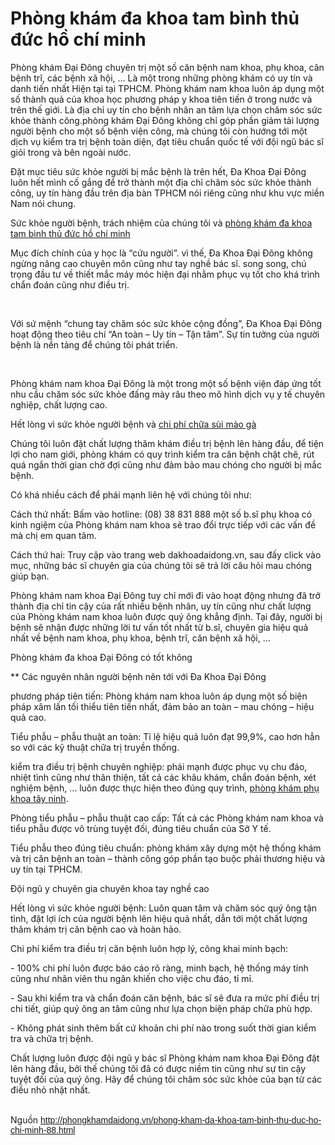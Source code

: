<h1>Phòng khám đa khoa tam bình thủ đức hồ chí minh</h1>
<p>Phòng khám Đại Đông chuyên trị một số căn bệnh nam khoa, phụ khoa, căn bệnh trĩ, các bệnh xã hội, &hellip; Là một trong những phòng khám có uy tín và danh tiến nhất Hiện tại tại TPHCM. Phòng khám nam khoa luôn áp dụng một số thành quả của khoa học phương pháp y khoa tiên tiến ở trong nước và trên thế giới. Là địa chỉ uy tín cho bệnh nhân an tâm lựa chọn chăm sóc sức khỏe thành công.phòng khám Đại Đông không chỉ góp phần giảm tải lượng người bệnh cho một số bệnh viện công, mà chúng tôi còn hướng tới một dịch vụ kiểm tra trị bệnh toàn diện, đạt tiêu chuẩn quốc tế với đội ngũ bác sĩ giỏi trong và bên ngoài nước.</p>

<p>Đặt mục tiêu sức khỏe người bị mắc bệnh là trên hết, Đa Khoa Đại Đông luôn hết mình cố gắng để trở thành một địa chỉ chăm sóc sức khỏe thành công, uy tín hàng đầu trên địa bàn TPHCM nói riêng cũng như khu vực miền Nam nói chung.</p>

<p>Sức khỏe người bệnh, trách nhiệm của chúng tôi và&nbsp;<a href="http://phongkhamdaidong.vn/phong-kham-da-khoa-tam-binh-thu-duc-ho-chi-minh-88.html">phòng khám đa khoa tam bình thủ đức hồ chí minh</a></p>

<p>Mục đích chính của y học là &ldquo;cứu người&rdquo;. vì thế, Đa Khoa Đại Đông không ngừng nâng cao chuyên môn cũng như tay nghề bác sĩ. song song, chú trọng đầu tư về thiết mắc máy móc hiện đại nhằm phục vụ tốt cho khá trình chẩn đoán cũng như điều trị.</p>

<p>&nbsp;</p>

<p>Với sứ mệnh &ldquo;chung tay chăm sóc sức khỏe cộng đồng&rdquo;, Đa Khoa Đại Đông hoạt động theo tiêu chí &ldquo;An toàn &ndash; Uy tín &ndash; Tận tâm&rdquo;. Sự tin tưởng của người bệnh là nền tảng để chúng tôi phát triển.</p>

<p>&nbsp;</p>

<p>Phòng khám nam khoa Đại Đông là một trong một số bệnh viện đáp ứng tốt nhu cầu chăm sóc sức khỏe đấng mày râu theo mô hình dịch vụ y tế chuyên nghiệp, chất lượng cao.</p>

<p>Hết lòng vì sức khỏe người bệnh và <a href="http://phongkhamdaidong.vn/chi-phi-xet-nghiem-chua-benh-sui-mao-ga-het-bao-nhieu-tien-11.html">chi phí chữa sùi mào gà</a></p>

<p>Chúng tôi luôn đặt chất lượng thăm khám điều trị bệnh lên hàng đầu, để tiện lợi cho nam giới, phòng khám có quy trình kiểm tra căn bệnh chặt chẽ, rút quá ngắn thời gian chờ đợi cũng như đảm bảo mau chóng cho người bị mắc bệnh.</p>

<p>Có khá nhiều cách để phái mạnh liên hệ với chúng tôi như:</p>

<p>Cách thứ nhất: Bấm vào hotline: (08) 38 831 888 một số b.sĩ phụ khoa có kinh ngiệm của Phòng khám nam khoa sẽ trao đổi trực tiếp với các vấn đề mà chị em quan tâm.</p>

<p>Cách thứ hai: Truy cập vào trang web dakhoadaidong.vn, sau đấy click vào mục, những bác sĩ chuyên gia của chúng tôi sẽ trả lời câu hỏi mau chóng giúp bạn.</p>

<p>Phòng khám nam khoa Đại Đông tuy chỉ mới đi vào hoạt động nhưng đã trở thành địa chỉ tin cậy của rất nhiều bệnh nhân, uy tín cũng như chất lượng của Phòng khám nam khoa luôn được quý ông khẳng định. Tại đây, người bị bệnh sẽ nhận được những lời tư vấn tốt nhất từ b.sĩ, chuyên gia hiệu quả nhất về bệnh nam khoa, phụ khoa, bệnh trĩ, căn bệnh xã hội, &hellip;</p>

<p>Phòng khám đa khoa Đại Đông có tốt không</p>

<p>** Các nguyên nhân người bệnh nên tới với Đa Khoa Đại Đông</p>

<p>phương pháp tiên tiến: Phòng khám nam khoa luôn áp dụng một số biện pháp xâm lấn tối thiểu tiên tiến nhất, đảm bảo an toàn &ndash; mau chóng &ndash; hiệu quả cao.</p>

<p>Tiểu phẫu &ndash; phẫu thuật an toàn: Tỉ lệ hiệu quả luôn đạt 99,9%, cao hơn hẳn so với các kỹ thuật chữa trị truyền thống.</p>

<p>kiểm tra điều trị bệnh chuyên nghiệp: phái mạnh được phục vụ chu đáo, nhiệt tình cũng như thân thiện, tất cả các khâu khám, chẩn đoán bệnh, xét nghiệm bệnh, &hellip; luôn được thực hiện theo đúng quy trình, <a href="http://phongkhamdaidong.vn/phong-kham-phu-khoa-o-tay-ninh-uy-tin-83.html">phòng khám phụ khoa tây ninh</a>.</p>

<p>Phòng tiểu phẫu &ndash; phẫu thuật cao cấp: Tất cả các Phòng khám nam khoa và tiểu phẫu được vô trùng tuyệt đối, đúng tiêu chuẩn của Sở Y tế.</p>

<p>Tiểu phẫu theo đúng tiêu chuẩn: phòng khám xây dựng một hệ thống khám và trị căn bệnh an toàn &ndash; thành công góp phần tạo buộc phải thương hiệu và uy tín tại TPHCM.</p>

<p>Đội ngũ y chuyên gia chuyên khoa tay nghề cao</p>

<p>Hết lòng vì sức khỏe người bệnh: Luôn quan tâm và chăm sóc quý ông tận tình, đặt lợi ích của người bệnh lên hiệu quả nhất, dẫn tới một chất lượng thăm khám trị căn bệnh cao và hoàn hảo.</p>

<p>Chi phí kiểm tra điều trị căn bệnh luôn hợp lý, công khai minh bạch:</p>

<p>- 100% chi phí luôn được báo cáo rõ ràng, minh bạch, hệ thống máy tính cũng như nhân viên thu ngân khiến cho việc chu đáo, tỉ mỉ.</p>

<p>- Sau khi kiểm tra và chẩn đoán căn bệnh, bác sĩ sẽ đưa ra mức phí điều trị chi tiết, giúp quý ông an tâm cũng như lựa chọn biện pháp chữa phù hợp.</p>

<p>- Không phát sinh thêm bất cứ khoản chi phí nào trong suốt thời gian kiểm tra và chữa trị bệnh.</p>

<p>Chất lượng luôn được đội ngũ y bác sĩ Phòng khám nam khoa Đại Đông đặt lên hàng đầu, bởi thế chúng tôi đã có được niềm tin cũng như sự tin cậy tuyệt đối của quý ông. Hãy để chúng tôi chăm sóc sức khỏe của bạn từ các điều nhỏ nhặt nhất.</p>

<p><br />
Nguồn&nbsp;<span style="color:rgb(67, 67, 67); font-family:arial,sans,sans-serif"><a class="in-cell-link" href="http://phongkhamdaidong.vn/phong-kham-da-khoa-tam-binh-thu-duc-ho-chi-minh-88.html" target="_blank">http://phongkhamdaidong.vn/phong-kham-da-khoa-tam-binh-thu-duc-ho-chi-minh-88.html</a></span></p>

